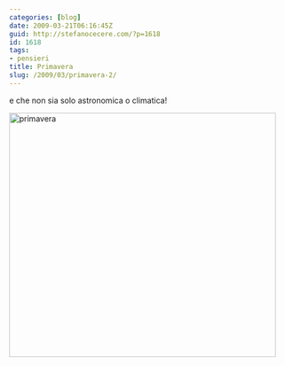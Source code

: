 ```yaml
---
categories: [blog]
date: 2009-03-21T06:16:45Z
guid: http://stefanocecere.com/?p=1618
id: 1618
tags:
- pensieri
title: Primavera
slug: /2009/03/primavera-2/
---
```


e che non sia solo astronomica o climatica!

<img src="http://stefanocecere.com/wp-content/uploads/sites/3/2009/03/primavera.jpg" alt="primavera" title="primavera" width="480" height="441" class="aligncenter size-full wp-image-1619" srcset="http://stefanocecere.com/wp-content/uploads/sites/3/2009/03/primavera.jpg 480w, http://stefanocecere.com/wp-content/uploads/sites/3/2009/03/primavera-300x276.jpg 300w" sizes="(max-width: 480px) 100vw, 480px" />